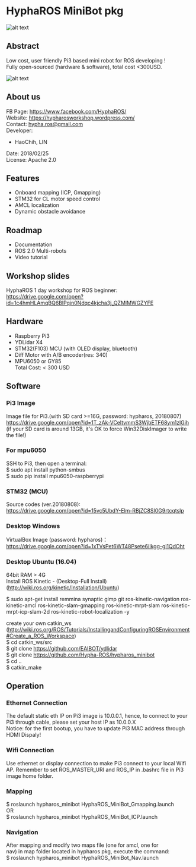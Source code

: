 # HyphaROS MiniBot pkg
![alt text](https://github.com/Hypha-ROS/hypharos_minibot/blob/master/document/logo/HyphaROS_logo_2.png)  

## Abstract
Low cost, user friendly Pi3 based mini robot for ROS developing !   
Fully open-sourced (hardware & software), total cost <300USD.  

![alt text](https://github.com/Hypha-ROS/hypharos_minibot/blob/master/document/HyphaROS_MiniBot_photo.jpg)  

## About us
FB Page: https://www.facebook.com/HyphaROS/  
Website: https://hypharosworkshop.wordpress.com/  
Contact: hypha.ros@gmail.com  
Developer:   
* HaoChih, LIN  

Date: 2018/02/25  
License: Apache 2.0  

## Features
* Onboard mapping (ICP, Gmapping)  
* STM32 for CL motor speed control  
* AMCL localization  
* Dynamic obstacle avoidance  

## Roadmap
* Documentation  
* ROS 2.0 Multi-robots
* Video tutorial  

## Workshop slides
HyphaROS 1 day workshop for ROS beginner:  
https://drive.google.com/open?id=1c4hmHLAmqBQ6BlPqjn0Ndqc4kjcha3j_QZMlMWGZYFE  

## Hardware 
* Raspberry Pi3
* YDLidar X4
* STM32(F103) MCU (with OLED display, bluetooth)
* Diff Motor with A/B encoder(res: 340)
* MPU6050 or GY85  
Total Cost: < 300 USD  

## Software
### Pi3 Image
Image file for Pi3.(with SD card >=16G, password: hypharos, 20180807)  
https://drive.google.com/open?id=1T_zAk-VCeltvmmS3WjbETF68ym1zlGih  
(if your SD card is around 13GB, it's OK to force Win32DiskImager to write the file!)   

### For mpu6050
SSH to Pi3, then open a terminal:  
$ sudo apt install python-smbus  
$ sudo pip install mpu6050-raspberrypi  

### STM32 (MCU)
Source codes (ver.20180808):  
https://drive.google.com/open?id=15vc5UbdY-Elm-RBjZC8SI0G9rtcqtslp  

### Desktop Windows 
VirtualBox Image (password: hypharos)：  
https://drive.google.com/open?id=1xTVsPet6WT48Psete6iIkgg-gi1QdOht  

### Desktop Ubuntu (16.04) 
64bit RAM > 4G  
Install ROS Kinetic - (Desktop-Full Install)   (http://wiki.ros.org/kinetic/Installation/Ubuntu)  

$ sudo apt-get install remmina synaptic gimp git ros-kinetic-navigation ros-kinetic-amcl ros-kinetic-slam-gmapping ros-kinetic-mrpt-slam ros-kinetic-mrpt-icp-slam-2d ros-kinetic-robot-localization -y  

create your own catkin_ws   
(http://wiki.ros.org/ROS/Tutorials/InstallingandConfiguringROSEnvironment#Create_a_ROS_Workspace)  
$ cd catkin_ws/src  
$ git clone https://github.com/EAIBOT/ydlidar  
$ git clone https://github.com/Hypha-ROS/hypharos_minibot   
$ cd ..  
$ catkin_make  

## Operation
### Ethernet Connection
The default static eth IP on Pi3 image is 10.0.0.1, hence, to connect to your Pi3 through cable, please set your host IP as 10.0.0.X  
Notice: for the first bootup, you have to update Pi3 MAC address through HDMI Dispaly!  

### Wifi Connection
Use ethernet or display connection to make Pi3 connect to your local Wifi AP. Remember to set ROS_MASTER_URI and ROS_IP in .bashrc file in Pi3 image home folder.    

### Mapping
$ roslaunch hypharos_minibot HyphaROS_MiniBot_Gmapping.launch  
OR  
$ roslaunch hypharos_minibot HyphaROS_MiniBot_ICP.launch  

### Navigation
After mapping and modify two maps file (one for amcl, one for  
nav) in map folder located in hypharos pkg, execute the command:  
$ roslaunch hypharos_minibot HyphaROS_MiniBot_Nav.launch  

